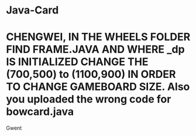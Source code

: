 # Java-Card
# CHENGWEI, IN THE WHEELS FOLDER FIND FRAME.JAVA AND WHERE _dp IS INITIALIZED CHANGE THE (700,500) to (1100,900) IN ORDER TO CHANGE GAMEBOARD SIZE. Also you uploaded the wrong code for bowcard.java
Gwent
